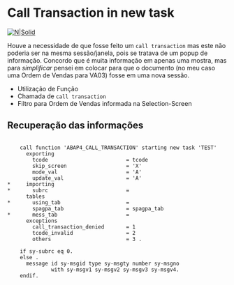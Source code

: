 # Call Transaction in new task

[![N|Solid](https://wiki.scn.sap.com/wiki/download/attachments/1710/ABAP%20Development.png?version=1&modificationDate=1446673897000&api=v2)](https://www.sap.com/brazil/developer.html)

Houve a necessidade de que fosse feito um `call transaction` mas este não poderia ser na mesma sessão/janela, pois se tratava de um popup de informação. Concordo que é muita informação em apenas uma mostra, mas para *simplificar* pensei em colocar para que o documento (no meu caso uma Ordem de Vendas para VA03) fosse em uma nova sessão.

  - Utilização de Função
  - Chamada de `call transaction`
  - Filtro para Ordem de Vendas informada na Selection-Screen
  
## Recuperação das informações 

```abap

    call function 'ABAP4_CALL_TRANSACTION' starting new task 'TEST'
      exporting
        tcode                         = tcode
        skip_screen                   = 'X'
        mode_val                      = 'A'
        update_val                    = 'A'
*     importing
*       subrc                         =
      tables
*       using_tab                     =
        spagpa_tab                    = spagpa_tab
*       mess_tab                      =
      exceptions
        call_transaction_denied       = 1
        tcode_invalid                 = 2
        others                        = 3 .

    if sy-subrc eq 0.
    else .
      message id sy-msgid type sy-msgty number sy-msgno
              with sy-msgv1 sy-msgv2 sy-msgv3 sy-msgv4.
    endif.
   
 ```
